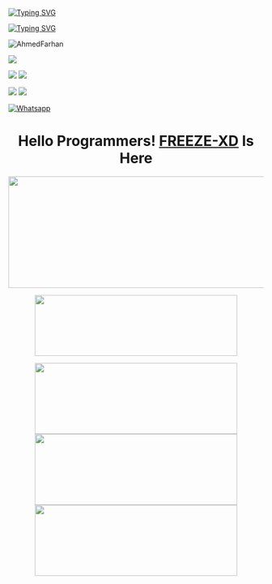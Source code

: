[![Typing SVG](https://readme-typing-svg.herokuapp.com?color=%23FF0000&lines=WELCOME+TO+MY+GITHUB+IAM+FREEZE-272)](https://git.io/typing-svg)

[![Typing SVG](https://readme-typing-svg.herokuapp.com?color=%23AF00FF&lines=Student+of+11th,+12th+Class)](https://git.io/typing-svg)


![AhmedFarhan](https://komarev.com/ghpvc/?username=FREEZE-272&color=blue)

<a href="https://github.com/FREEZE-272"><img src="https://img.shields.io/github/followers/FREEZE-272?label=followers&style=social"/></a>

[![](https://img.shields.io/badge/Facebook-blue?logo=Facebook&logoColor=blue&labelColor=white)](https://www.facebook.com/FarHan.YouR.FatHer.OkH.bbY)
[![](https://img.shields.io/badge/Facebook-blue?logo=Facebook&logoColor=blue&labelColor=white)](https://www.facebook.com/itz.Meh.Your.Dad)

[![](https://img.shields.io/badge/Messenger-red?logo=Messenger&logoColor=red&labelColor=black)](https://m.me/FarHan.YouR.FatHer.OkH.bbY)
[![](https://img.shields.io/badge/Messenger-red?logo=Messenger&logoColor=red&labelColor=black)](https://m.me/itz.Meh.Your.Dad)

[![Whatsapp](https://img.shields.io/badge/Whatsapp-FREEZE.XD-deepgreen?style=flat-square&logo=whatsapp)](https://wa.me/+8801843961233)

</p>
<h1 align="center">
  <b>Hello Programmers!<b> <a href="https://facebook.com/groups/224531970647969/" target="blank">FREEZE-XD</a> Is Here
</h1>
<p align="center">
  <img width="600" height="220" src="https://github-readme-stats.vercel.app/api?username=FREEZE-272&show_icons=true&theme=chartreuse-dark&locale=id">
</p>
<p align="center">
  <img width="400" height="120" src="https://github-readme-stats.vercel.app/api/top-langs/?username=FREEZE-272&layout=compact&theme=chartreuse-dark">
</p>
<p align="center">
<a href="https://github.com/FREEZE-272/FREEZE"><img width="400" height="140" src="https://github-readme-stats.vercel.app/api/pin/?username=FREEZE-272&repo=FREEZE&theme=chartreuse-dark"></a>
<a href="https://github.com/FREEZE-272/COMPILE"><img width="400" height="140" src="https://github-readme-stats.vercel.app/api/pin/?username=FREEZE-272&repo=COMPILE&theme=chartreuse-dark"></a>
<a href="https://github.com/FREEZE-272/OPEN-SOURCE"><img width="400" 
height="140" src="https://github-readme-stats.vercel.app/api/pin/?username=FREEZE-272&repo=OPEN-SOURCE&theme=chartreuse-dark"></a>
<a
